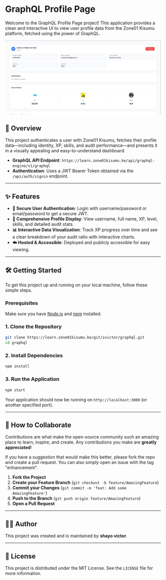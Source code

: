 # GraphQL Profile Page

Welcome to the GraphQL Profile Page project! This application provides a clean and interactive UI to view user profile data from the Zone01 Kisumu platform, fetched using the power of GraphQL.

![Project Preview](src/styles/preview.png)

## 🚀 Overview

This project authenticates a user with Zone01 Kisumu, fetches their profile data—including identity, XP, skills, and audit performance—and presents it in a visually appealing and easy-to-understand dashboard.

- **GraphQL API Endpoint**: `https://learn.zone01kisumu.ke/api/graphql-engine/v1/graphql`
- **Authentication**: Uses a JWT Bearer Token obtained via the `/api/auth/signin` endpoint.

---

## ✨ Features

- **🔐 Secure User Authentication**: Login with username/password or email/password to get a secure JWT.
- **👤 Comprehensive Profile Display**: View username, full name, XP, level, skills, and detailed audit stats.
- **📊 Interactive Data Visualization**: Track XP progress over time and see a clear breakdown of your audit ratio with interactive charts.
- **☁️ Hosted & Accessible**: Deployed and publicly accessible for easy viewing.

---

## 🛠️ Getting Started

To get this project up and running on your local machine, follow these simple steps.

### Prerequisites

Make sure you have [Node.js](https://nodejs.org/) and [npm](https://www.npmjs.com/) installed.

### 1. Clone the Repository

```bash
git clone https://learn.zone01kisumu.ke/git/svictor/graphql.git
cd graphql
```

### 2. Install Dependencies

```bash
npm install
```

### 3. Run the Application

```bash
npm start
```

Your application should now be running on `http://localhost:3000` (or another specified port).

---

## 🤝 How to Collaborate

Contributions are what make the open-source community such an amazing place to learn, inspire, and create. Any contributions you make are **greatly appreciated**!

If you have a suggestion that would make this better, please fork the repo and create a pull request. You can also simply open an issue with the tag "enhancement".

1.  **Fork the Project**
2.  **Create your Feature Branch** (`git checkout -b feature/AmazingFeature`)
3.  **Commit your Changes** (`git commit -m 'feat: Add some AmazingFeature'`)
4.  **Push to the Branch** (`git push origin feature/AmazingFeature`)
5.  **Open a Pull Request**

---

## 👨‍💻 Author

This project was created and is maintained by **shayo victor**.

---

## 📄 License

This project is distributed under the MIT License. See the `LICENSE` file for more information.
